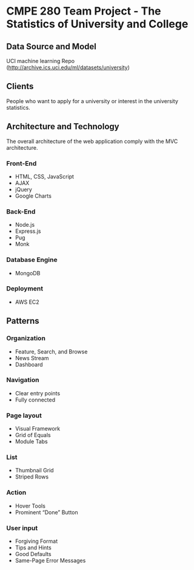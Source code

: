 # CMPE 280 Team Project - The Statistics of University and College

## Data Source and Model
UCI machine learning Repo (http://archive.ics.uci.edu/ml/datasets/university)

## Clients
People who want to apply for a university or interest in the university statistics.

## Architecture and Technology
The overall architecture of the web application comply with the MVC architecture.

### Front-End
- HTML, CSS, JavaScript
- AJAX
- jQuery
- Google Charts

### Back-End
- Node.js
- Express.js
- Pug
- Monk

### Database Engine
- MongoDB

### Deployment
- AWS EC2

## Patterns
### Organization
- Feature, Search, and Browse
- News Stream
- Dashboard

### Navigation
- Clear entry points
- Fully connected

### Page layout
- Visual Framework
- Grid of Equals
- Module Tabs

### List
- Thumbnail Grid
- Striped Rows

### Action
- Hover Tools
- Prominent “Done” Button

### User input
- Forgiving Format
- Tips and Hints
- Good Defaults
- Same-Page Error Messages
